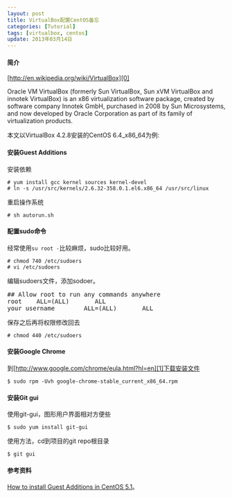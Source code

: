 ```yaml
---
layout: post
title: VirtualBox配置CentOS备忘
categories: [Tutorial]
tags: [virtualbox, centos]
update: 2013年03月14日
---
```


#### 简介
[http://en.wikipedia.org/wiki/VirtualBox][0]

Oracle VM VirtualBox (formerly Sun VirtualBox, Sun xVM VirtualBox and innotek VirtualBox) is an x86 virtualization software package, created by software company Innotek GmbH, purchased in 2008 by Sun Microsystems, and now developed by Oracle Corporation as part of its family of virtualization products. 

本文以VirtualBox 4.2.8安装的CentOS 6.4_x86_64为例:  

#### 安装Guest Additions
安装依赖

    # yum install gcc kernel sources kernel-devel
    # ln -s /usr/src/kernels/2.6.32-358.0.1.el6.x86_64 /usr/src/linux

重启操作系统    

    # sh autorun.sh

#### 配置sudo命令
经常使用`su root -`比较麻烦，sudo比较好用。

    # chmod 740 /etc/sudoers
    # vi /etc/sudoers

编辑sudoers文件，添加sodoer。
<pre class="prettyprint linenums">
## Allow root to run any commands anywhere
root    ALL=(ALL)       ALL
your_username        ALL=(ALL)       ALL
</pre>
保存之后再将权限修改回去

    # chmod 440 /etc/sudoers

#### 安装Google Chrome
到[http://www.google.com/chrome/eula.html?hl=en][1]下载安装文件

    $ sudo rpm -Uvh google-chrome-stable_current_x86_64.rpm

#### 安装Git gui
使用git-gui，图形用户界面相对方便些

    $ sudo yum install git-gui

使用方法，cd到项目的git repo根目录

    $ git gui

#### 参考资料
[How to install Guest Additions in CentOS 5.1](https://forums.virtualbox.org/viewtopic.php?t=4960)。  

[0]: http://en.wikipedia.org/wiki/VirtualBox
[1]: http://www.google.com/chrome/eula.html?hl=en
[2]: http://qizhanming.com/blog/2012/04/27/go-intro-2-install-form-source/
